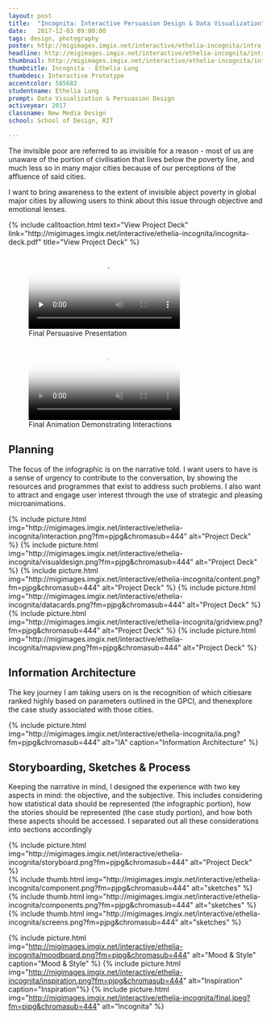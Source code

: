 ```yaml
---
layout: post
title:  "Incognita: Interactive Persuasion Design & Data Visualization"
date:   2017-12-03 09:00:00
tags: design, photography
poster: http://migimages.imgix.net/interactive/ethelia-incognita/intro.jpeg
headline: http://migimages.imgix.net/interactive/ethelia-incognita/intro.jpeg?fm=pjpg&h=400&fit=crop&crop=fp&fp-y=.675&auto=format
thumbnail: http://migimages.imgix.net/interactive/ethelia-incognita/intro.jpeg?fit=crop&fm=pjpg&q=85&chromasub=444&crop=fp&fp-x=.47&fp-y=.56&fp-z=2
thumbtitle: Incognita - Ethelia Lung
thumbdesc: Interactive Prototype
accentcolor: 585682
studentname: Ethelia Lung
prompt: Data Visualization & Persuasion Design
activeyear: 2017
classname: New Media Design 
school: School of Design, RIT

---
```


<section>
<p>The invisible poor are referred to as invisible for a reason - most
of us are unaware of the portion of civilisation that lives below the
poverty line, and much less so in many major cities because of our
perceptions of the affluence of said cities.</p>
<p>I want to bring awareness to the extent of invisible
abject poverty in global major cities by allowing
users to think about this issue through objective and
emotional lenses.</p>
{% include calltoaction.html text="View Project Deck" link="http://migimages.imgix.net/interactive/ethelia-incognita/incognita-deck.pdf" title="View Project Deck" %}

<figure class="fullsize">
<video preload="none" poster="http://migimages.imgix.net/interactive/ethelia-incognita/poster2.png?fm=pjpg&w=920&q=35" playsinline autoplay controls loop src="http://students.miguelcardona.com/media/incognita/lung-incognita2_web.mp4">
	<source src="http://students.miguelcardona.com/media/incognita/lung-incognita2_web.mp4" type="video/mp4">
</video>
<figcaption>
	Final Persuasive Presentation
</figcaption>
</figure>

<figure class="fullsize">
<video preload="none" poster="http://migimages.imgix.net/interactive/ethelia-incognita/poster1.png?fm=pjpg&w=920&q=35" playsinline autoplay muted controls loop src="http://students.miguelcardona.com/media/incognita/lung_incognita1_web.mp4">
	<source src="http://students.miguelcardona.com/media/incognita/lung_incognita1_web.mp4" type="video/mp4">
</video>
<figcaption>
	Final Animation Demonstrating Interactions
</figcaption>
</figure>

<h2>Planning</h2>
<p>The focus of the infographic is on the narrative told. I want users to have is a sense of urgency to contribute to the conversation, by showing the resources and programmes that exist to address such problems. I also want to attract and engage user interest through the use of strategic and pleasing microanimations.</p>
{% include picture.html img="http://migimages.imgix.net/interactive/ethelia-incognita/interaction.png?fm=pjpg&chromasub=444" alt="Project Deck" %}
{% include picture.html img="http://migimages.imgix.net/interactive/ethelia-incognita/visualdesign.png?fm=pjpg&chromasub=444" alt="Project Deck" %}
{% include picture.html img="http://migimages.imgix.net/interactive/ethelia-incognita/content.png?fm=pjpg&chromasub=444" alt="Project Deck" %}
{% include picture.html img="http://migimages.imgix.net/interactive/ethelia-incognita/datacards.png?fm=pjpg&chromasub=444" alt="Project Deck" %}
{% include picture.html img="http://migimages.imgix.net/interactive/ethelia-incognita/gridview.png?fm=pjpg&chromasub=444" alt="Project Deck" %}
{% include picture.html img="http://migimages.imgix.net/interactive/ethelia-incognita/mapview.png?fm=pjpg&chromasub=444" alt="Project Deck" %}


<h2>Information Architecture</h2>
<p>The key journey I am taking users on is the recognition of which citiesare ranked highly based on parameters outlined in the GPCI, and thenexplore the case study associated with those cities.</p>
{% include picture.html img="http://migimages.imgix.net/interactive/ethelia-incognita/ia.png?fm=pjpg&chromasub=444" alt="IA" caption="Information Architecture" %}

<h2>Storyboarding, Sketches & Process</h2>
<p>Keeping the narrative in mind, I designed the experience with two key aspects in mind: the objective, and the subjective. This includes considering how statistical data should be represented (the infographic portion), how the stories should be represented (the case study portion), and how both these aspects should be accessed. I separated out all these considerations into sections accordingly</p>
{% include picture.html img="http://migimages.imgix.net/interactive/ethelia-incognita/storyboard.png?fm=pjpg&chromasub=444" alt="Project Deck" %}
<section class="thumblist">
{% include thumb.html img="http://migimages.imgix.net/interactive/ethelia-incognita/component.png?fm=pjpg&chromasub=444" alt="sketches" %}
{% include thumb.html img="http://migimages.imgix.net/interactive/ethelia-incognita/components.png?fm=pjpg&chromasub=444" alt="sketches" %}
{% include thumb.html img="http://migimages.imgix.net/interactive/ethelia-incognita/screens.png?fm=pjpg&chromasub=444" alt="sketches" %}
</section>


{% include picture.html img="http://migimages.imgix.net/interactive/ethelia-incognita/moodboard.png?fm=pjpg&chromasub=444" alt="Mood & Style" caption="Mood & Style" %}
{% include picture.html img="http://migimages.imgix.net/interactive/ethelia-incognita/inspiration.png?fm=pjpg&chromasub=444" alt="Inspiration" caption="Inspiration"%}
{% include picture.html img="http://migimages.imgix.net/interactive/ethelia-incognita/final.jpeg?fm=pjpg&chromasub=444" alt="Incognita" %}







